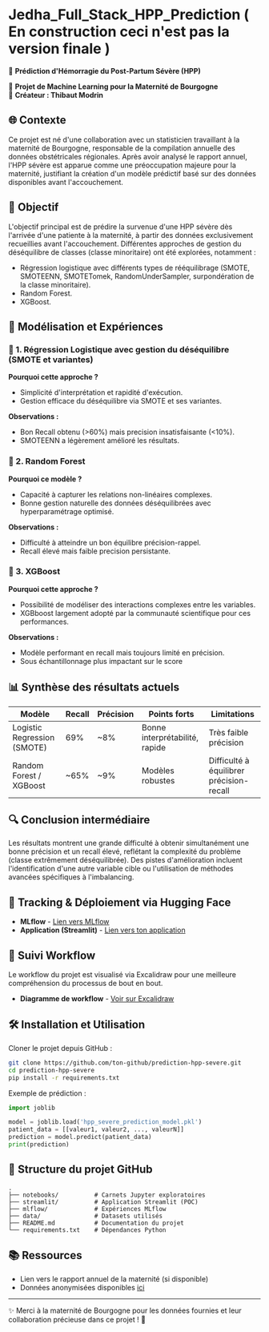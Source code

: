 # Jedha_Full_Stack_HPP_Prediction ( En construction ceci n'est pas la version finale )

🌟 **Prédiction d'Hémorragie du Post-Partum Sévère (HPP)**

🚀 **Projet de Machine Learning pour la Maternité de Bourgogne**  
💪 **Créateur : Thibaut Modrin**

## 🌐 Contexte
Ce projet est né d'une collaboration avec un statisticien travaillant à la maternité de Bourgogne, responsable de la compilation annuelle des données obstétricales régionales. Après avoir analysé le rapport annuel, l'HPP sévère est apparue comme une préoccupation majeure pour la maternité, justifiant la création d'un modèle prédictif basé sur des données disponibles avant l'accouchement.

## 🎯 Objectif
L'objectif principal est de prédire la survenue d'une HPP sévère dès l'arrivée d'une patiente à la maternité, à partir des données exclusivement recueillies avant l'accouchement. Différentes approches de gestion du déséquilibre de classes (classe minoritaire) ont été explorées, notamment :
- Régression logistique avec différents types de rééquilibrage (SMOTE, SMOTEENN, SMOTETomek, RandomUnderSampler, surpondération de la classe minoritaire).
- Random Forest.
- XGBoost.

## 📝 Modélisation et Expériences

### 📌 1. Régression Logistique avec gestion du déséquilibre (SMOTE et variantes)

**Pourquoi cette approche ?**
- Simplicité d'interprétation et rapidité d'exécution.
- Gestion efficace du déséquilibre via SMOTE et ses variantes.

**Observations :**
- Bon Recall  obtenu (>60%) mais precision insatisfaisante (<10%).
- SMOTEENN a légèrement amélioré les résultats.

### 📌 2. Random Forest

**Pourquoi ce modèle ?**
- Capacité à capturer les relations non-linéaires complexes.
- Bonne gestion naturelle des données déséquilibrées avec hyperparamétrage optimisé.

**Observations :**
- Difficulté à atteindre un bon équilibre précision-rappel.
- Recall élevé mais faible precision persistante.

### 📌 3. XGBoost

**Pourquoi cette approche ?**
- Possibilité de modéliser des interactions complexes entre les variables.
- XGBboost largement adopté par la communauté scientifique pour ces performances.

**Observations :**
- Modèle performant en recall mais toujours limité en précision.
- Sous échantillonnage plus impactant sur le score

## 📊 Synthèse des résultats actuels

| Modèle | Recall | Précision | Points forts | Limitations |
|--------|--------|-----------|--------------|-------------|
| Logistic Regression (SMOTE) | 69% | ~8% | Bonne interprétabilité, rapide | Très faible précision |
| Random Forest / XGBoost | ~65% | ~9% | Modèles robustes | Difficulté à équilibrer précision-recall |

## 🔍 Conclusion intermédiaire

Les résultats montrent une grande difficulté à obtenir simultanément une bonne précision et un recall élevé, reflétant la complexité du problème (classe extrêmement déséquilibrée). Des pistes d'amélioration incluent l'identification d'une autre variable cible ou l'utilisation de méthodes avancées spécifiques à l'imbalancing.

## 🤖 Tracking & Déploiement via Hugging Face

- **MLflow** - [Lien vers MLflow](https://thibautmodrin-mlflow.hf.space/)
- **Application (Streamlit)** - [Lien vers ton application](https://github.com/thibautmodrin/Jedha_Full_Stack_HPP_Prediction/blob/main/03_Streamlit/Demo_Streamlit_HPP_Prediction.mp4)

## 🔄 Suivi Workflow

Le workflow du projet est visualisé via Excalidraw pour une meilleure compréhension du processus de bout en bout.

- **Diagramme de workflow** - [Voir sur Excalidraw](https://excalidraw.com/#json=d29db_z03e0OJwb6RYNAM,Ebu2vbOGUQJF6xmOwSvskw)


## 🛠️ Installation et Utilisation

Cloner le projet depuis GitHub :

```bash
git clone https://github.com/ton-github/prediction-hpp-severe.git
cd prediction-hpp-severe
pip install -r requirements.txt
```

Exemple de prédiction :

```python
import joblib

model = joblib.load('hpp_severe_prediction_model.pkl')
patient_data = [[valeur1, valeur2, ..., valeurN]]
prediction = model.predict(patient_data)
print(prediction)
```

## 📂 Structure du projet GitHub

```
.
├── notebooks/          # Carnets Jupyter exploratoires
├── streamlit/          # Application Streamlit (POC)
├── mlflow/             # Expériences MLflow
├── data/               # Datasets utilisés
├── README.md           # Documentation du projet
└── requirements.txt    # Dépendances Python
```

## 📚 Ressources
- Lien vers le rapport annuel de la maternité (si disponible)
- Données anonymisées disponibles [ici](https://github.com/thibautmodrin/Jedha_Full_Stack_HPP_Prediction/tree/main/00_Data)

---

✨ Merci à la maternité de Bourgogne pour les données fournies et leur collaboration précieuse dans ce projet ! 🌟

